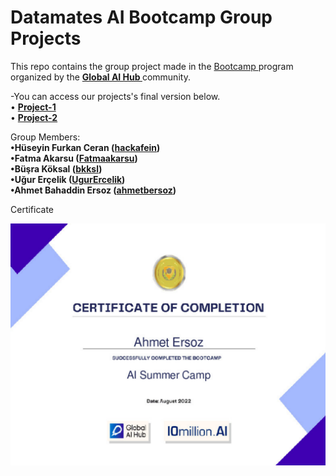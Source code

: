 # Datamates AI Bootcamp Group Projects

This repo contains the group project made in the <a href="https://globalaihub.com/ai-summer-camp-22/" target="_blank">Bootcamp </a> program organized by the **<a href="https://www.linkedin.com/company/globalaihub/" target="_blank">Global AI Hub </a>** community.

-You can access our projects's final version below.<br>
• **<a href="https://github.com/bkksl/AI_Bootcamp_Group_Projects-/blob/main/project1.ipynb" target="_blank">Project-1 </a>** <br>
• **<a href="https://github.com/bkksl/AI_Bootcamp_Group_Projects-/blob/main/project2.ipynb" target="_blank">Project-2 </a>**
<br>

Group Members: <br>
**•Hüseyin Furkan Ceran (<a href="https://github.com/hackafein" target="_blank">hackafein</a>)** <br>
**•Fatma Akarsu (<a href="https://github.com/Fatmaakarsu" target="_blank">Fatmaakarsu</a>)** <br>
**•Büşra Köksal (<a href="https://github.com/bkksl" target="_blank">bkksl</a>)** <br>
**•Uğur Erçelik (<a href="https://github.com/UgurErcelik" target="_blank">UgurErcelik</a>)** <br>
**•Ahmet Bahaddin Ersoz (<a href="https://github.com/ahmetbersoz" target="_blank">ahmetbersoz</a>)** <br>

Certificate 

![alt text](./certificate.png)



